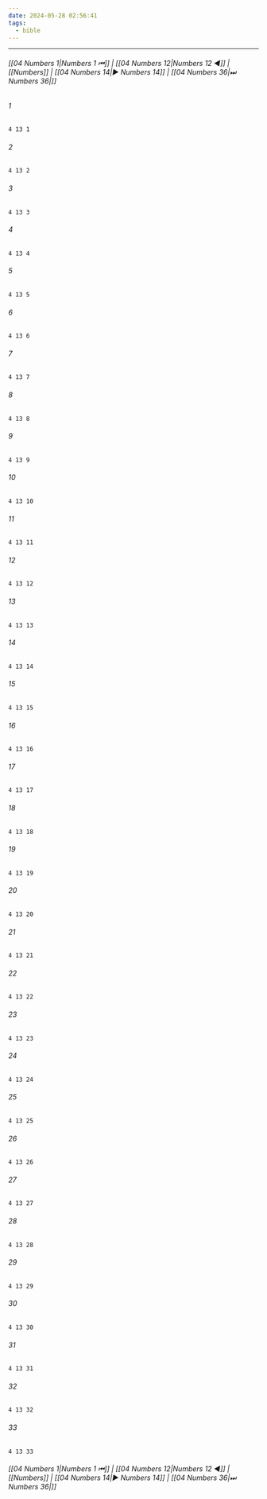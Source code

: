 ```yaml
---
date: 2024-05-28 02:56:41
tags:
  - bible
---
```

___

###### [[04 Numbers 1|Numbers 1 ⏮]] | [[04 Numbers 12|Numbers 12 ◀]] | [[Numbers]] | [[04 Numbers 14|▶ Numbers 14]] | [[04 Numbers 36|⏭ Numbers 36|]]

###### 1
``` verse
4 13 1 
```
###### 2
``` verse
4 13 2 
```
###### 3
``` verse
4 13 3 
```
###### 4
``` verse
4 13 4 
```
###### 5
``` verse
4 13 5 
```
###### 6
``` verse
4 13 6 
```
###### 7
``` verse
4 13 7 
```
###### 8
``` verse
4 13 8 
```
###### 9
``` verse
4 13 9 
```
###### 10
``` verse
4 13 10 
```
###### 11
``` verse
4 13 11 
```
###### 12
``` verse
4 13 12 
```
###### 13
``` verse
4 13 13 
```
###### 14
``` verse
4 13 14 
```
###### 15
``` verse
4 13 15 
```
###### 16
``` verse
4 13 16 
```
###### 17
``` verse
4 13 17 
```
###### 18
``` verse
4 13 18 
```
###### 19
``` verse
4 13 19 
```
###### 20
``` verse
4 13 20 
```
###### 21
``` verse
4 13 21 
```
###### 22
``` verse
4 13 22 
```
###### 23
``` verse
4 13 23 
```
###### 24
``` verse
4 13 24 
```
###### 25
``` verse
4 13 25 
```
###### 26
``` verse
4 13 26 
```
###### 27
``` verse
4 13 27 
```
###### 28
``` verse
4 13 28 
```
###### 29
``` verse
4 13 29 
```
###### 30
``` verse
4 13 30 
```
###### 31
``` verse
4 13 31 
```
###### 32
``` verse
4 13 32 
```
###### 33
``` verse
4 13 33 
```

###### [[04 Numbers 1|Numbers 1 ⏮]] | [[04 Numbers 12|Numbers 12 ◀]] | [[Numbers]] | [[04 Numbers 14|▶ Numbers 14]] | [[04 Numbers 36|⏭ Numbers 36|]]


